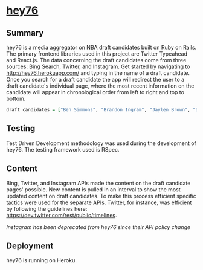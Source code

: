 # [hey76](http://hey76.herokuapp.com/)

## Summary
hey76 is a media aggregator on NBA draft candidates built on Ruby on Rails. The primary frontend libraries used in this project are Twitter Typeahead and React.js. The data concerning the draft candidates come from three sources: Bing Search, Twitter, and Instagram. Get started by navigating to http://hey76.herokuapp.com/ and typing in the name of a draft candidate. Once you search for a draft candidate the app will redirect the user to a draft candidate's individual page, where the most recent information on the candidate will appear in chronological order from left to right and top to bottom.

```ruby
draft candidates = ["Ben Simmons", "Brandon Ingram", "Jaylen Brown", "Dragan Bender", "Kris Dunn", "Buddy Hield", "Jamal Murray", "marquese Chriss", "Jakob Poeltl", "Thon Maker"] 
```
## Testing
Test Driven Development methodology was used during the development of hey76. The testing framework used is RSpec.

## Content
Bing, Twitter, and Instagram APIs made the content on the draft candidate pages' possible. New content is pulled in an interval to show the most updated content on draft candidates. To make this process efficient specific tactics were used for the separate APIs. Twitter, for instance, was efficient by following the guidelines here: https://dev.twitter.com/rest/public/timelines.

*Instagram has been deprecated from hey76 since their API policy change*

## Deployment
hey76 is running on Heroku.
